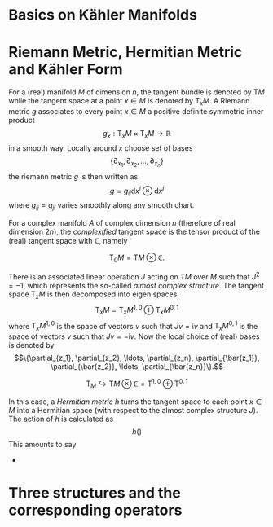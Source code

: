 # Basics on Kähler Manifolds

# Riemann Metric, Hermitian Metric and Kähler Form

For a (real) manifold $M$ of dimension $n$, the tangent bundle is denoted by $\mathrm{T}M$ while the tangent space at a point $x \in M$ is denoted by $\mathrm{T}_xM$.
A Riemann metric $g$ associates to every point $x \in M$ a positive definite symmetric inner product $$g_x:\mathrm{T}_xM \times \mathrm{T}_xM \to \mathbb{R}$$
in a smooth way. Locally around $x$ choose set of bases $$\{\partial_{x_1}, \partial_{x_2}, \ldots, \partial_{x_n}\}$$ the riemann metric $g$ is then written as $$g=g_{ij}\mathrm{d}x^i\otimes\mathrm{d}x^j$$ where $g_{ij}=g_{ji}$ varies smoothly along any smooth chart.

For a complex manifold $A$ of complex dimension $n$ (therefore of real dimension $2n$), the *complexified* tangent space is the tensor product of the (real) tangent space with $\mathbb{C}$, namely

$$ \mathrm{T}_\mathbb{C}M=\mathrm{T}M\otimes\mathbb{C}. $$

There is an associated linear operation $J$ acting on $TM$ over $M$ such that $J^2=-1$, which represents the so-called *almost complex structure*. The tangent space $\mathrm{T}_xM$ is then decomposed into eigen spaces $$\mathrm{T}_xM=\mathrm{T}_xM^{1,0}\oplus\mathrm{T}_xM^{0,1}$$ where $\mathrm{T}_xM^{1,0}$ is the space of vectors $v$ such that $Jv=\mathrm{i}v$ and $\mathrm{T}_xM^{0,1}$ is the space of vectors $v$ such that $Jv=-\mathrm{i}v$. Now the local choice of (real) bases is denoted by $$\{\partial_{z_1}, \partial_{z_2}, \ldots, \partial_{z_n}, \partial_{\bar{z_1}}, \partial_{\bar{z_2}}, \ldots, \partial_{\bar{z_n}}\}.$$

$$ \mathrm{T}_M\hookrightarrow \mathrm{T}M\otimes\mathbb{C}=\mathrm{T}^{1,0}\oplus\mathrm{T}^{0,1} $$


In this case, a *Hermitian metric* $h$ turns the tangent space to each point $x\in M$ into a Hermitian space (with respect to the almost complex structure $J$). The action of $h$ is calculated as $$h()$$
This amounts to say

-

# Three structures and the corresponding operators
